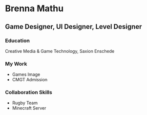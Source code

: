 # Brenna Mathu 
## Game Designer, UI Designer, Level Designer

### Education
Creative Media & Game Technology, Saxion Enschede

### My Work
- Games Image
- CMGT Admission

### Collaboration Skills
- Rugby Team
- Minecraft Server

